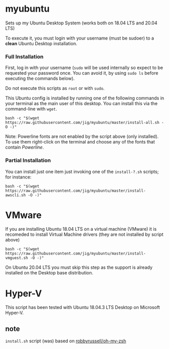 # myubuntu

Sets up my Ubuntu Desktop System (works both on 18.04 LTS and 20.04 LTS)

To execute it, you must login with your username (must be sudoer) to a **clean** Ubuntu Desktop installation.

### Full Installation

First, log in with your username (`sudo` will be used internally so expect to be requested your password once. You can avoid it, by using `sudo ls` before executing the commands below).

Do not execute this scripts as `root` or with `sudo`.

This Ubuntu config is installed by running one of the following commands in your terminal as the main user of this desktop. 
You can install this via the command-line with `wget`. 

```shell
bash -c "$(wget https://raw.githubusercontent.com/jig/myubuntu/master/install-all.sh -O -)"
```

Note: Powerline fonts are not enabled by the script above (only installed). To use them right-click on the terminal and choose
any of the fonts that contain *Powerline*.

### Partial Installation

You can install just one item just invoking one of the `install-?.sh` scripts; for instance:

```shell
bash -c "$(wget https://raw.githubusercontent.com/jig/myubuntu/master/install-awscli.sh -O -)"
```

# VMware

If you are installing Ubuntu 18.04 LTS on a virtual machine (VMware) it is recomeded to install Virtual Machine drivers (they are not installed by script above)

```shell
bash -c "$(wget https://raw.githubusercontent.com/jig/myubuntu/master/install-vmguest.sh -O -)"
```

On Ubuntu 20.04 LTS you must skip this step as the support is already installed on the Desktop base distribution.

# Hyper-V

This script has been tested with Ubuntu 18.04.3 LTS Desktop on Microsoft Hyper-V.

## note

`install.sh` script (was) based on [robbyrussell/oh-my-zsh](https://github.com/robbyrussell/oh-my-zsh)
